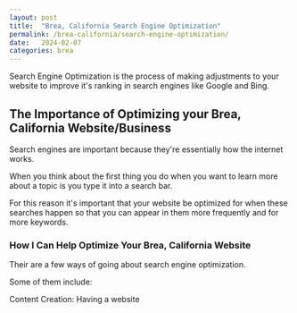 ```yaml
---
layout: post
title:  "Brea, California Search Engine Optimization"
permalink: /brea-california/search-engine-optimization/
date:   2024-02-07
categories: brea
---
```


Search Engine Optimization is the process of making adjustments to your website to improve it's ranking in  search engines like Google and Bing. 

## The Importance of Optimizing your Brea, California Website/Business

Search engines are important because they're essentially how the internet works.

When you think about the first thing you do when you want to learn more about a topic is you type it into a search bar.

For this reason it's important that your website be optimized for when these searches happen so that you can appear in them more frequently and for more keywords.

### How I Can Help Optimize Your Brea, California Website

Their are a few ways of going about search engine optimization.  

Some of them include:

Content Creation: Having a website 